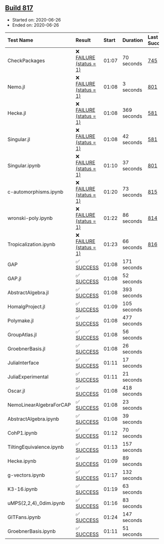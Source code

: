 ## [Build 817](https://oscarci.mathematik.uni-kl.de/job/oscar-julia-1.4/817/)

* Started on: 2020-06-26
* Ended on: 2020-06-26

| Test Name    | Result | Start | Duration | Last Success | First Failure |
|:-------------|:-------|:------|:---------|:-------------|:--------------|
| CheckPackages | ❌ [FAILURE (status = 1)](https://oscarci.mathematik.uni-kl.de/job/oscar-julia-1.4/817/artifact/logs/build-817/CheckPackages.log) | 01:07 | 70 seconds | [745](https://oscarci.mathematik.uni-kl.de/job/oscar-julia-1.4/745/) | [746](https://oscarci.mathematik.uni-kl.de/job/oscar-julia-1.4/746/) |
| Nemo.jl | ❌ [FAILURE (status = 1)](https://oscarci.mathematik.uni-kl.de/job/oscar-julia-1.4/817/artifact/logs/build-817/Nemo.jl.log) | 01:08 | 3 seconds | [801](https://oscarci.mathematik.uni-kl.de/job/oscar-julia-1.4/801/) | [802](https://oscarci.mathematik.uni-kl.de/job/oscar-julia-1.4/802/) |
| Hecke.jl | ❌ [FAILURE (status = 1)](https://oscarci.mathematik.uni-kl.de/job/oscar-julia-1.4/817/artifact/logs/build-817/Hecke.jl.log) | 01:08 | 369 seconds | [581](https://oscarci.mathematik.uni-kl.de/job/oscar-julia-1.4/581/) | [582](https://oscarci.mathematik.uni-kl.de/job/oscar-julia-1.4/582/) |
| Singular.jl | ❌ [FAILURE (status = 1)](https://oscarci.mathematik.uni-kl.de/job/oscar-julia-1.4/817/artifact/logs/build-817/Singular.jl.log) | 01:08 | 42 seconds | [581](https://oscarci.mathematik.uni-kl.de/job/oscar-julia-1.4/581/) | [582](https://oscarci.mathematik.uni-kl.de/job/oscar-julia-1.4/582/) |
| Singular.ipynb | ❌ [FAILURE (status = 1)](https://oscarci.mathematik.uni-kl.de/job/oscar-julia-1.4/817/artifact/logs/build-817/Singular.ipynb.log) | 01:10 | 37 seconds | [801](https://oscarci.mathematik.uni-kl.de/job/oscar-julia-1.4/801/) | [802](https://oscarci.mathematik.uni-kl.de/job/oscar-julia-1.4/802/) |
| c-automorphisms.ipynb | ❌ [FAILURE (status = 1)](https://oscarci.mathematik.uni-kl.de/job/oscar-julia-1.4/817/artifact/logs/build-817/c-automorphisms.ipynb.log) | 01:20 | 73 seconds | [815](https://oscarci.mathematik.uni-kl.de/job/oscar-julia-1.4/815/) | [816](https://oscarci.mathematik.uni-kl.de/job/oscar-julia-1.4/816/) |
| wronski-poly.ipynb | ❌ [FAILURE (status = 1)](https://oscarci.mathematik.uni-kl.de/job/oscar-julia-1.4/817/artifact/logs/build-817/wronski-poly.ipynb.log) | 01:22 | 86 seconds | [814](https://oscarci.mathematik.uni-kl.de/job/oscar-julia-1.4/814/) | [815](https://oscarci.mathematik.uni-kl.de/job/oscar-julia-1.4/815/) |
| Tropicalization.ipynb | ❌ [FAILURE (status = 1)](https://oscarci.mathematik.uni-kl.de/job/oscar-julia-1.4/817/artifact/logs/build-817/Tropicalization.ipynb.log) | 01:23 | 66 seconds | [816](https://oscarci.mathematik.uni-kl.de/job/oscar-julia-1.4/816/) | [817](https://oscarci.mathematik.uni-kl.de/job/oscar-julia-1.4/817/) |
| GAP | ✅ [SUCCESS](https://oscarci.mathematik.uni-kl.de/job/oscar-julia-1.4/817/artifact/logs/build-817/GAP.log) | 01:08 | 171 seconds |  |  |
| GAP.jl | ✅ [SUCCESS](https://oscarci.mathematik.uni-kl.de/job/oscar-julia-1.4/817/artifact/logs/build-817/GAP.jl.log) | 01:08 | 52 seconds |  |  |
| AbstractAlgebra.jl | ✅ [SUCCESS](https://oscarci.mathematik.uni-kl.de/job/oscar-julia-1.4/817/artifact/logs/build-817/AbstractAlgebra.jl.log) | 01:08 | 393 seconds |  |  |
| HomalgProject.jl | ✅ [SUCCESS](https://oscarci.mathematik.uni-kl.de/job/oscar-julia-1.4/817/artifact/logs/build-817/HomalgProject.jl.log) | 01:09 | 105 seconds |  |  |
| Polymake.jl | ✅ [SUCCESS](https://oscarci.mathematik.uni-kl.de/job/oscar-julia-1.4/817/artifact/logs/build-817/Polymake.jl.log) | 01:08 | 477 seconds |  |  |
| GroupAtlas.jl | ✅ [SUCCESS](https://oscarci.mathematik.uni-kl.de/job/oscar-julia-1.4/817/artifact/logs/build-817/GroupAtlas.jl.log) | 01:08 | 56 seconds |  |  |
| GroebnerBasis.jl | ✅ [SUCCESS](https://oscarci.mathematik.uni-kl.de/job/oscar-julia-1.4/817/artifact/logs/build-817/GroebnerBasis.jl.log) | 01:08 | 26 seconds |  |  |
| JuliaInterface | ✅ [SUCCESS](https://oscarci.mathematik.uni-kl.de/job/oscar-julia-1.4/817/artifact/logs/build-817/JuliaInterface.log) | 01:11 | 17 seconds |  |  |
| JuliaExperimental | ✅ [SUCCESS](https://oscarci.mathematik.uni-kl.de/job/oscar-julia-1.4/817/artifact/logs/build-817/JuliaExperimental.log) | 01:11 | 21 seconds |  |  |
| Oscar.jl | ✅ [SUCCESS](https://oscarci.mathematik.uni-kl.de/job/oscar-julia-1.4/817/artifact/logs/build-817/Oscar.jl.log) | 01:08 | 418 seconds |  |  |
| NemoLinearAlgebraForCAP | ✅ [SUCCESS](https://oscarci.mathematik.uni-kl.de/job/oscar-julia-1.4/817/artifact/logs/build-817/NemoLinearAlgebraForCAP.log) | 01:08 | 23 seconds |  |  |
| AbstractAlgebra.ipynb | ✅ [SUCCESS](https://oscarci.mathematik.uni-kl.de/job/oscar-julia-1.4/817/artifact/logs/build-817/AbstractAlgebra.ipynb.log) | 01:08 | 39 seconds |  |  |
| CohP1.ipynb | ✅ [SUCCESS](https://oscarci.mathematik.uni-kl.de/job/oscar-julia-1.4/817/artifact/logs/build-817/CohP1.ipynb.log) | 01:12 | 70 seconds |  |  |
| TiltingEquivalence.ipynb | ✅ [SUCCESS](https://oscarci.mathematik.uni-kl.de/job/oscar-julia-1.4/817/artifact/logs/build-817/TiltingEquivalence.ipynb.log) | 01:13 | 157 seconds |  |  |
| Hecke.ipynb | ✅ [SUCCESS](https://oscarci.mathematik.uni-kl.de/job/oscar-julia-1.4/817/artifact/logs/build-817/Hecke.ipynb.log) | 01:09 | 89 seconds |  |  |
| g-vectors.ipynb | ✅ [SUCCESS](https://oscarci.mathematik.uni-kl.de/job/oscar-julia-1.4/817/artifact/logs/build-817/g-vectors.ipynb.log) | 01:17 | 132 seconds |  |  |
| K3-16.ipynb | ✅ [SUCCESS](https://oscarci.mathematik.uni-kl.de/job/oscar-julia-1.4/817/artifact/logs/build-817/K3-16.ipynb.log) | 01:19 | 63 seconds |  |  |
| uMPS(2,2,4)_0dim.ipynb | ✅ [SUCCESS](https://oscarci.mathematik.uni-kl.de/job/oscar-julia-1.4/817/artifact/logs/build-817/uMPS-2-2-4-_0dim.ipynb.log) | 01:16 | 83 seconds |  |  |
| GITFans.ipynb | ✅ [SUCCESS](https://oscarci.mathematik.uni-kl.de/job/oscar-julia-1.4/817/artifact/logs/build-817/GITFans.ipynb.log) | 01:24 | 147 seconds |  |  |
| GroebnerBasis.ipynb | ✅ [SUCCESS](https://oscarci.mathematik.uni-kl.de/job/oscar-julia-1.4/817/artifact/logs/build-817/GroebnerBasis.ipynb.log) | 01:11 | 51 seconds |  |  |
